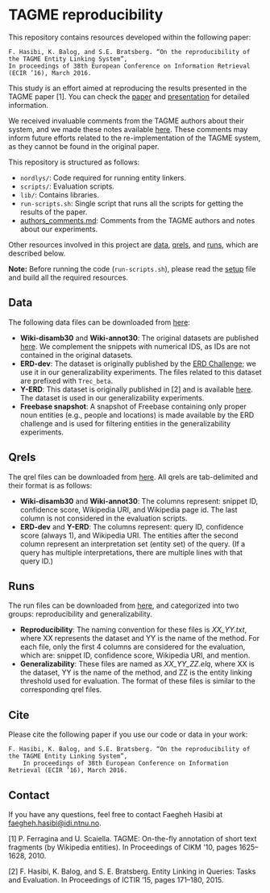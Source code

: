 # TAGME reproducibility

This repository contains resources developed within the following paper:

	F. Hasibi, K. Balog, and S.E. Bratsberg. “On the reproducibility of the TAGME Entity Linking System”,
	In proceedings of 38th European Conference on Information Retrieval (ECIR ’16), March 2016.

This study is an effort aimed at reproducing the results presented in the TAGME paper [1]. You can check the [paper](http://hasibi.com/files/ecir2016-tagme.pdf) and [presentation](http://www.slideshare.net/FaeghehHasibi/tagmerep) for detailed information.

We received invaluable comments from the TAGME authors about their system, and we made these notes available [here](authors_comments.md).
These comments may inform future efforts related to the re-implementation of the TAGME system, as they cannot be found in the original paper.

This repository is structured as follows:

- `nordlys/`: Code required for running entity linkers.
- `scripts/`: Evaluation scripts.
- `lib/`: Contains libraries.
- `run-scripts.sh`: Single script that runs all the scripts for getting the results of the paper.
- [authors_comments.md](authors_comments.md): Comments from the TAGME authors and notes about our experiments.

Other resources involved in this project are [data](http://hasibi.com/files/res/data.tar.gz), [qrels](http://hasibi.com/files/res/qrels.tar.gz), and [runs](http://hasibi.com/files/res/runs.tar.gz), which are described below.

**Note:** Before running the code (`run-scripts.sh`), please read the [setup](setup.md) file and build all the required resources.


## Data

The following data files can be downloaded from [here](http://hasibi.com/files/res/data.tar.gz):

  - **Wiki-disamb30** and **Wiki-annot30**: The original datasets are published [here](http://acube.di.unipi.it/tagme-dataset/). We complement the snippets with numerical IDS, as IDs are not contained in the original datasets.
  - **ERD-dev**: The dataset is originally published by the [ERD Challenge](http://web-ngram.research.microsoft.com/ERD2014); we use it in our generalizability experiments. The files related to this dataset are prefixed with `Trec_beta`.
  - **Y-ERD**: This dataset is originally published in [2] and is available [here](http://bit.ly/ictir2015-elq). The dataset is used in our generalizability experiments.
  - **Freebase snapshot**: A snapshot of Freebase containing only proper noun entities (e.g., people and locations) is made available by the ERD challenge and is used for filtering entities in the generalizability experiments.


## Qrels

The qrel files can be downloaded from [here](http://hasibi.com/files/res/qrels.tar.gz). All qrels are tab-delimited and their format is as follows:

  - **Wiki-disamb30** and **Wiki-annot30**: The columns represent: snippet ID, confidence score, Wikipedia URI, and Wikipedia page id. The last column is not considered in the evaluation scripts.
  - **ERD-dev** and **Y-ERD**: The columns represent: query ID, confidence score (always 1), and Wikipedia URI. The entities after the second column represent an interpretation set (entity set) of the query. (If a query has multiple interpretations, there are multiple lines with that query ID.)


## Runs

The run files can be downloaded from [here](http://hasibi.com/files/res/runs.tar.gz), and categorized into two groups: reproducibility and generalizability.

  - **Reproducibility**: The naming convention for these files is *XX_YY.txt*, where XX represents the dataset and YY is the name of the method. For each file, only the first 4 columns are considered for the evaluation, which are: snippet ID, confidence score, Wikipedia URI, and mention.
  - **Generalizability**: These files are named as *XX_YY_ZZ.elq*, where XX is the dataset, YY is the name of the method, and ZZ is the entity linking threshold used for evaluation. The format of these files is similar to the corresponding qrel files.

## Cite

Please cite the following paper if you use our code or data in your work:
```
F. Hasibi, K. Balog, and S.E. Bratsberg. “On the reproducibility of the TAGME Entity Linking System”,
	In proceedings of 38th European Conference on Information Retrieval (ECIR ’16), March 2016.
```
## Contact

If you have any questions, feel free to contact Faegheh Hasibi at <faegheh.hasibi@idi.ntnu.no>.


[1] P. Ferragina and U. Scaiella. TAGME: On-the-fly annotation of short text fragments (by Wikipedia entities). In Proceedings of CIKM '10, pages 1625–1628, 2010.

[2] F. Hasibi, K. Balog, and S. E. Bratsberg. Entity Linking in Queries: Tasks and Evaluation. In Proceedings of ICTIR ’15, pages 171–180, 2015.
